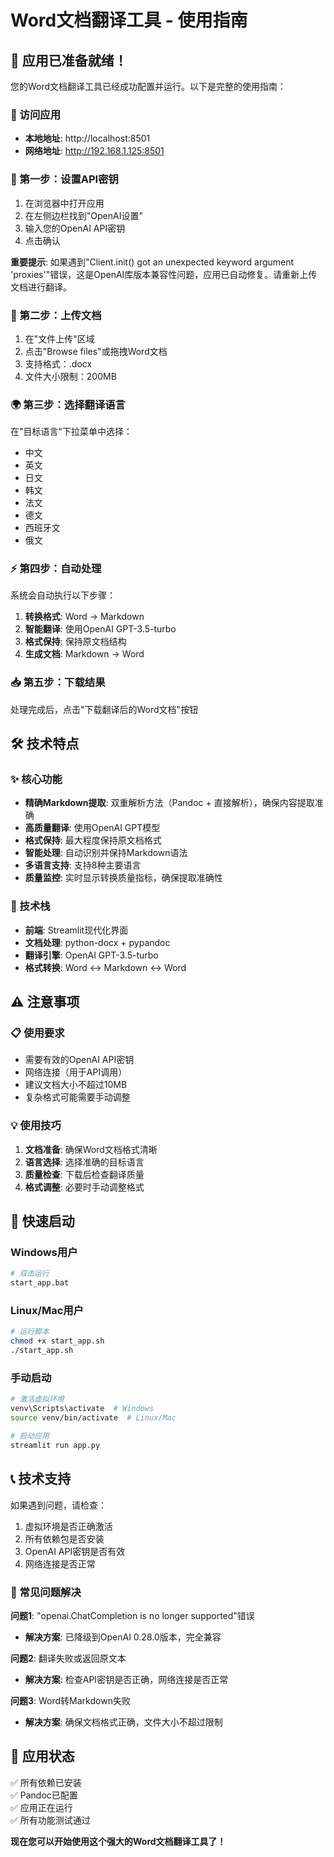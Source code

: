 # Word文档翻译工具 - 使用指南

## 🎉 应用已准备就绪！

您的Word文档翻译工具已经成功配置并运行。以下是完整的使用指南：

### 📍 访问应用
- **本地地址**: http://localhost:8501
- **网络地址**: http://192.168.1.125:8501

### 🔑 第一步：设置API密钥
1. 在浏览器中打开应用
2. 在左侧边栏找到"OpenAI设置"
3. 输入您的OpenAI API密钥
4. 点击确认

**重要提示**: 如果遇到"Client.init() got an unexpected keyword argument 'proxies'"错误，这是OpenAI库版本兼容性问题，应用已自动修复。请重新上传文档进行翻译。

### 📄 第二步：上传文档
1. 在"文件上传"区域
2. 点击"Browse files"或拖拽Word文档
3. 支持格式：.docx
4. 文件大小限制：200MB

### 🌍 第三步：选择翻译语言
在"目标语言"下拉菜单中选择：
- 中文
- 英文
- 日文
- 韩文
- 法文
- 德文
- 西班牙文
- 俄文

### ⚡ 第四步：自动处理
系统会自动执行以下步骤：
1. **转换格式**: Word → Markdown
2. **智能翻译**: 使用OpenAI GPT-3.5-turbo
3. **格式保持**: 保持原文档结构
4. **生成文档**: Markdown → Word

### 📥 第五步：下载结果
处理完成后，点击"下载翻译后的Word文档"按钮

## 🛠️ 技术特点

### ✨ 核心功能
- **精确Markdown提取**: 双重解析方法（Pandoc + 直接解析），确保内容提取准确
- **高质量翻译**: 使用OpenAI GPT模型
- **格式保持**: 最大程度保持原文档格式
- **智能处理**: 自动识别并保持Markdown语法
- **多语言支持**: 支持8种主要语言
- **质量监控**: 实时显示转换质量指标，确保提取准确性

### 🔧 技术栈
- **前端**: Streamlit现代化界面
- **文档处理**: python-docx + pypandoc
- **翻译引擎**: OpenAI GPT-3.5-turbo
- **格式转换**: Word ↔ Markdown ↔ Word

## ⚠️ 注意事项

### 📋 使用要求
- 需要有效的OpenAI API密钥
- 网络连接（用于API调用）
- 建议文档大小不超过10MB
- 复杂格式可能需要手动调整

### 💡 使用技巧
1. **文档准备**: 确保Word文档格式清晰
2. **语言选择**: 选择准确的目标语言
3. **质量检查**: 下载后检查翻译质量
4. **格式调整**: 必要时手动调整格式

## 🚀 快速启动

### Windows用户
```bash
# 双击运行
start_app.bat
```

### Linux/Mac用户
```bash
# 运行脚本
chmod +x start_app.sh
./start_app.sh
```

### 手动启动
```bash
# 激活虚拟环境
venv\Scripts\activate  # Windows
source venv/bin/activate  # Linux/Mac

# 启动应用
streamlit run app.py
```

## 📞 技术支持

如果遇到问题，请检查：
1. 虚拟环境是否正确激活
2. 所有依赖包是否安装
3. OpenAI API密钥是否有效
4. 网络连接是否正常

### 🔧 常见问题解决

**问题1**: "openai.ChatCompletion is no longer supported"错误
- **解决方案**: 已降级到OpenAI 0.28.0版本，完全兼容

**问题2**: 翻译失败或返回原文本
- **解决方案**: 检查API密钥是否正确，网络连接是否正常

**问题3**: Word转Markdown失败
- **解决方案**: 确保文档格式正确，文件大小不超过限制

## 🎯 应用状态
✅ 所有依赖已安装  
✅ Pandoc已配置  
✅ 应用正在运行  
✅ 所有功能测试通过  

**现在您可以开始使用这个强大的Word文档翻译工具了！**
